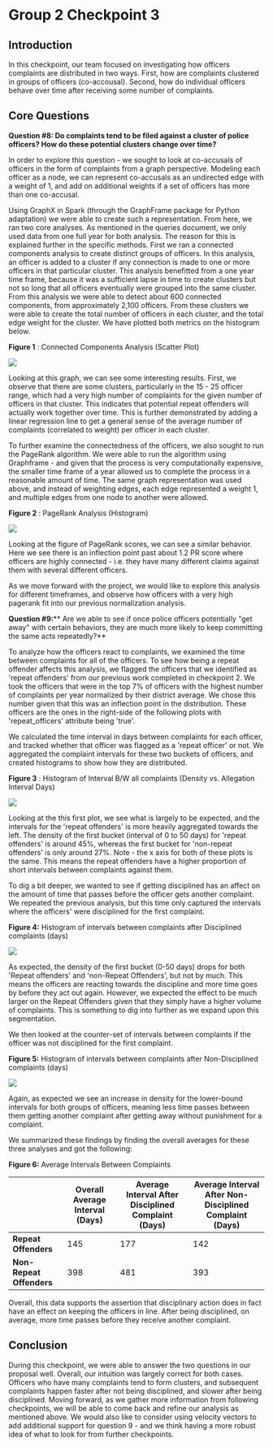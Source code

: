 # Group 2 Checkpoint 3

## Introduction

In this checkpoint, our team focused on investigating how officers complaints are distributed in two ways. First, how are complaints clustered in groups of officers (co-accousal). Second, how do individual officers behave over time after receiving some number of complaints.

## Core Questions

**Question #8: Do complaints tend to be filed against a cluster of police officers? How do these potential clusters change over time?**

In order to explore this question - we sought to look at co-accusals of officers in the form of complaints from a graph perspective. Modeling each officer as a node, we can represent co-accusals as an undirected edge with a weight of 1, and add on additional weights if a set of officers has more than one co-accusal.

Using GraphX in Spark (through the GraphFrame package for Python adaptation) we were able to create such a representation. From here, we ran two core analyses. As mentioned in the queries document, we only used data from one full year for both analysis. The reason for this is explained further in the specific methods. First we ran a connected components analysis to create distinct groups of officers. In this analysis, an officer is added to a cluster if any connection is made to one or more officers in that particular cluster. This analysis benefitted from a one year time frame, because it was a sufficient lapse in time to create clusters but not so long that all officers eventually were grouped into the same cluster. From this analysis we were able to detect about 600 connected components, from approximately 2,100 officers. From these clusters we were able to create the total number of officers in each cluster, and the total edge weight for the cluster. We have plotted both metrics on the histogram below.











**Figure 1** : Connected Components Analysis (Scatter Plot)

 ![](/02_Group/Checkpoint/3/images/ch3Fig1.png)

Looking at this graph, we can see some interesting results. First, we observe that there are some clusters, particularly in the 15 - 25 officer range, which had a very high number of complaints for the given number of officers in that cluster. This indicates that potential repeat offenders will actually work together over time. This is further demonstrated by adding a linear regression line to get a general sense of the average number of complaints (correlated to weight) per officer in each cluster.

To further examine the connectedness of the officers, we also sought to run the PageRank algorithm. We were able to run the algorithm using Graphframe - and given that the process is very computationally expensive, the smaller time frame of a year allowed us to complete the process in a reasonable amount of time. The same graph representation was used above, and instead of weighting edges, each edge represented a weight 1, and multiple edges from one node to another were allowed.

**Figure 2** : PageRank Analysis (Histogram)

  ![](/02_Group/Checkpoint/3/images/ch3Fig2.png)

Looking at the figure of PageRank scores, we can see a similar behavior. Here we see there is an inflection point past about 1.2 PR score where officers are highly connected - i.e. they have many different claims against them with several different officers.

As we move forward with the project, we would like to explore this analysis for different timeframes, and observe how officers with a very high pagerank fit into our previous normalization analysis.

**Question #9:**** Are we able to see if once police officers potentially &quot;get away&quot; with certain behaviors, they are much more likely to keep committing the same acts repeatedly?**

To analyze how the officers react to complaints, we examined the time between complaints for all of the officers. To see how being a repeat offender affects this analysis, we flagged the officers that we identified as &#39;repeat offenders&#39; from our previous work completed in checkpoint 2. We took the officers that were in the top 7% of officers with the highest number of complaints per year normalized by their district average. We chose this number given that this was an inflection point in the distribution. These officers are the ones in the right-side of the following plots with &#39;repeat\_officers&#39; attribute being &#39;true&#39;.

We calculated the time interval in days between complaints for each officer, and tracked whether that officer was flagged as a &#39;repeat officer&#39; or not. We aggregated the complaint intervals for these two buckets of officers, and created histograms to show how they are distributed.



**Figure 3** : Histogram of Interval B/W all complaints (Density vs. Allegation Interval Days)

 ![](/02_Group/Checkpoint/3/images/Overall_Interval_Histograms.png)

Looking at the this first plot, we see what is largely to be expected, and the intervals for the &#39;repeat offenders&#39; is more heavily aggregated towards the left. The density of the first bucket (interval of 0 to 50 days) for &#39;repeat offenders&#39; is around 45%, whereas the first bucket for &#39;non-repeat offenders&#39; is only around 27%. Note - the x axis for both of these plots is the same. This means the repeat offenders have a higher proportion of short intervals between complaints against them.

To dig a bit deeper, we wanted to see if getting disciplined has an affect on the amount of time that passes before the officer gets another complaint. We repeated the previous analysis, but this time only captured the intervals where the officers&#39; were disciplined for the first complaint.



**Figure 4:** Histogram of intervals between complaints after Disciplined complaints (days)

 ![](/02_Group/Checkpoint/3/images/Disciplined_Interval_Histograms.png)

As expected, the density of the first bucket (0-50 days) drops for both &#39;Repeat offenders&#39; and &#39;non-Repeat Offenders&#39;, but not by much. This means the officers are reacting towards the discipline and more time goes by before they act out again. However, we expected the effect to be much larger on the Repeat Offenders given that they simply have a higher volume of complaints. This is something to dig into further as we expand upon this segmentation.

We then looked at the counter-set of intervals between complaints if the officer was not disciplined for the first complaint.

**Figure 5:** Histogram of intervals between complaints after Non-Disciplined complaints (days)

 ![](/02_Group/Checkpoint/3/images/Undisciplined_Interval_histograms.png)

Again, as expected we see an increase in density for the lower-bound intervals for both groups of officers, meaning less time passes between them getting another complaint after getting away without punishment for a complaint.

We summarized these findings by finding the overall averages for these three analyses and got the following:

**Figure 6:** Average Intervals Between Complaints

|   | **Overall Average Interval (Days)** | **Average Interval After Disciplined Complaint (Days)** | **Average Interval After Non-Disciplined Complaint (Days)** |
| --- | --- | --- | --- |
| **Repeat Offenders** | 145 | 177 | 142 |
| **Non-Repeat Offenders** | 398 | 481 | 393 |

Overall, this data supports the assertion that disciplinary action does in fact have an effect on keeping the officers in line. After being disciplined, on average, more time passes before they receive another complaint.

## Conclusion

During this checkpoint, we were able to answer the two questions in our proposal well. Overall, our intuition was largely correct for both cases. Officers who have many complaints tend to form clusters, and subsequent complaints happen faster after not being disciplined, and slower after being disciplined. Moving forward, as we gather more information from following checkpoints, we will be able to come back and refine our analysis as mentioned above. We would also like to consider using velocity vectors to add additional support for question 9 - and we think having a more robust idea of what to look for from further checkpoints.
